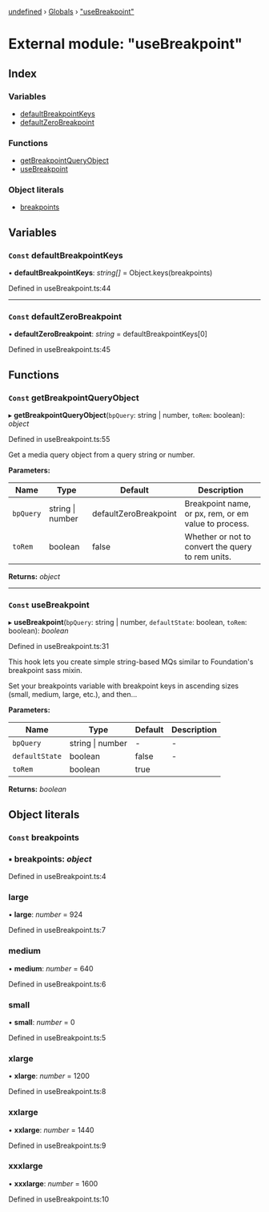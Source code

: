 [undefined](../README.md) › [Globals](../globals.md) › ["useBreakpoint"](_usebreakpoint_.md)

# External module: "useBreakpoint"

## Index

### Variables

* [defaultBreakpointKeys](_usebreakpoint_.md#const-defaultbreakpointkeys)
* [defaultZeroBreakpoint](_usebreakpoint_.md#const-defaultzerobreakpoint)

### Functions

* [getBreakpointQueryObject](_usebreakpoint_.md#const-getbreakpointqueryobject)
* [useBreakpoint](_usebreakpoint_.md#const-usebreakpoint)

### Object literals

* [breakpoints](_usebreakpoint_.md#const-breakpoints)

## Variables

### `Const` defaultBreakpointKeys

• **defaultBreakpointKeys**: *string[]* =  Object.keys(breakpoints)

Defined in useBreakpoint.ts:44

___

### `Const` defaultZeroBreakpoint

• **defaultZeroBreakpoint**: *string* =  defaultBreakpointKeys[0]

Defined in useBreakpoint.ts:45

## Functions

### `Const` getBreakpointQueryObject

▸ **getBreakpointQueryObject**(`bpQuery`: string | number, `toRem`: boolean): *object*

Defined in useBreakpoint.ts:55

Get a media query object from a query string or number.

**Parameters:**

Name | Type | Default | Description |
------ | ------ | ------ | ------ |
`bpQuery` | string &#124; number |  defaultZeroBreakpoint | Breakpoint name, or px, rem, or em value to process. |
`toRem` | boolean | false | Whether or not to convert the query to rem units.  |

**Returns:** *object*

___

### `Const` useBreakpoint

▸ **useBreakpoint**(`bpQuery`: string | number, `defaultState`: boolean, `toRem`: boolean): *boolean*

Defined in useBreakpoint.ts:31

This hook lets you create simple string-based MQs similar to Foundation's
breakpoint sass mixin.

Set your breakpoints variable with breakpoint keys in ascending sizes
(small, medium, large, etc.), and then...

**Parameters:**

Name | Type | Default | Description |
------ | ------ | ------ | ------ |
`bpQuery` | string &#124; number | - | - |
`defaultState` | boolean | false | - |
`toRem` | boolean | true |   |

**Returns:** *boolean*

## Object literals

### `Const` breakpoints

### ▪ **breakpoints**: *object*

Defined in useBreakpoint.ts:4

###  large

• **large**: *number* = 924

Defined in useBreakpoint.ts:7

###  medium

• **medium**: *number* = 640

Defined in useBreakpoint.ts:6

###  small

• **small**: *number* = 0

Defined in useBreakpoint.ts:5

###  xlarge

• **xlarge**: *number* = 1200

Defined in useBreakpoint.ts:8

###  xxlarge

• **xxlarge**: *number* = 1440

Defined in useBreakpoint.ts:9

###  xxxlarge

• **xxxlarge**: *number* = 1600

Defined in useBreakpoint.ts:10
